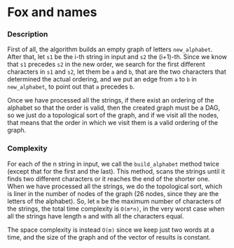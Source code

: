 # Fox and names

### Description
First of all, the algorithm builds an empty graph of letters `new_alphabet`. After that, let `s1` be the i-th string in input and `s2` the (i+1)-th. Since we know that `s1` precedes `s2` in the new order, we search for the first different characters in `s1` and `s2`, let them be `a` and `b`, that are the two characters that determined the actual ordering, and we put an edge from `a` to `b` in `new_alphabet`, to point out that `a` precedes `b`.

Once we have processed all the strings, if there exist an ordering of the alphabet so that the order is valid, then the created graph must be a DAG, so we just do a topological sort of the graph, and if we visit all the nodes, that means that the order in which we visit them is a valid ordering of the graph.

### Complexity
For each of the n string in input, we call the `build_alphabet` method twice (except that for the first and the last). This method, scans the strings until it finds two different characters or it reaches the end of the shorter one. When we have processed all the strings, we do the topological sort, which is liner in the number of nodes of the graph (26 nodes, since they are the letters of the alphabet). So, let `m` be the maximum number of characters of the strings, the total time complexity is `O(m*n)`, in the very worst case when all the strings have length `m` and with all the characters equal. 

The space complexity is instead `O(m)` since we keep just two words at a time, and the size of the graph and of the vector of results is constant.
